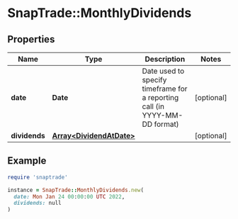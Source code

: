 # SnapTrade::MonthlyDividends

## Properties

| Name | Type | Description | Notes |
| ---- | ---- | ----------- | ----- |
| **date** | **Date** | Date used to specify timeframe for a reporting call (in YYYY-MM-DD format) | [optional] |
| **dividends** | [**Array&lt;DividendAtDate&gt;**](DividendAtDate.md) |  | [optional] |

## Example

```ruby
require 'snaptrade'

instance = SnapTrade::MonthlyDividends.new(
  date: Mon Jan 24 00:00:00 UTC 2022,
  dividends: null
)
```

